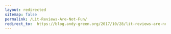 ```yaml
---
layout: redirected
sitemap: false
permalink: /Lit-Reviews-Are-Not-Fun/
redirect_to:  https://blog.andy-green.org/2017/10/28/lit-reviews-are-not-fun/
---
```

